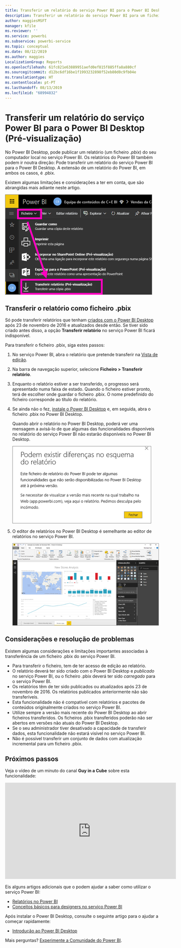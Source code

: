 ```yaml
---
title: Transferir um relatório do serviço Power BI para o Power BI Desktop (Pré-visualização)
description: Transferir um relatório do serviço Power BI para um ficheiro do Power BI Desktop
author: maggiesMSFT
manager: kfile
ms.reviewer: ''
ms.service: powerbi
ms.subservice: powerbi-service
ms.topic: conceptual
ms.date: 08/12/2019
ms.author: maggies
LocalizationGroup: Reports
ms.openlocfilehash: 61fc821e63889951aefd0ef815f885ffa8a880cf
ms.sourcegitcommit: d12bc6df16be1f1993232898f52eb80d0c9fb04e
ms.translationtype: HT
ms.contentlocale: pt-PT
ms.lasthandoff: 08/13/2019
ms.locfileid: "68994832"
---
```

# <a name="download-a-report-from-the-power-bi-service-to-power-bi-desktop-preview"></a>Transferir um relatório do serviço Power BI para o Power BI Desktop (Pré-visualização)
No Power BI Desktop, pode publicar um relatório (um ficheiro *.pbix*) do seu computador local no serviço Power BI. Os relatórios do Power BI também podem ir noutra direção: Pode transferir um relatório do serviço Power BI para o Power BI Desktop. A extensão de um relatório do Power BI, em ambos os casos, é .pbix.

Existem algumas limitações e considerações a ter em conta, que são abrangidas mais adiante neste artigo.

![Menu pendente Ficheiro](media/service-export-to-pbix/power-bi-file-export.png)

## <a name="download-the-report-as-a-pbix-file"></a>Transferir o relatório como ficheiro .pbix

Só pode transferir relatórios que tenham [criados com o Power BI Desktop](guided-learning/publishingandsharing.yml?tutorial-step=2) após 23 de novembro de 2016 e atualizados desde então. Se tiver sido criado antes disso, a opção **Transferir relatório** no serviço Power BI ficará indisponível.

Para transferir o ficheiro .pbix, siga estes passos:

1. No serviço Power BI, abra o relatório que pretende transferir na [Vista de edição](https://docs.microsoft.com/power-bi/service-interact-with-a-report-in-editing-view).

2. Na barra de navegação superior, selecione **Ficheiro > Transferir relatório**.
   
3. Enquanto o relatório estiver a ser transferido, o progresso será apresentado numa faixa de estado. Quando o ficheiro estiver pronto, terá de escolher onde guardar o ficheiro .pbix. O nome predefinido do ficheiro corresponde ao título do relatório.
   
4. Se ainda não o fez, [instale o Power BI Desktop](desktop-get-the-desktop.md) e, em seguida, abra o ficheiro .pbix no Power BI Desktop.
   
    Quando abrir o relatório no Power BI Desktop, poderá ver uma mensagem a avisá-lo de que algumas das funcionalidades disponíveis no relatório do serviço Power BI não estarão disponíveis no Power BI Desktop.
   
    ![Caixa de diálogo de aviso](media/service-export-to-pbix/power-bi-export-to-pbix_2.png)

5. O editor de relatórios no Power BI Desktop é semelhante ao editor de relatórios no serviço Power BI.  
   
    ![Editor de relatórios do Power BI Desktop](media/service-export-to-pbix/power-bi-desktop.png)

## <a name="considerations-and-troubleshooting"></a>Considerações e resolução de problemas
Existem algumas considerações e limitações importantes associadas à transferência de um ficheiro .pbix do serviço Power BI.

* Para transferir o ficheiro, tem de ter acesso de edição ao relatório.
* O relatório deverá ter sido criado com o Power BI Desktop e *publicado* no serviço Power BI, ou o ficheiro .pbix deverá ter sido *carregado* para o serviço Power BI.
* Os relatórios têm de ter sido publicados ou atualizados após 23 de novembro de 2016. Os relatórios publicados anteriormente não são transferíveis.
* Esta funcionalidade não é compatível com relatórios e pacotes de conteúdos originalmente criados no serviço Power BI.
* Utilize sempre a versão mais recente do Power BI Desktop ao abrir ficheiros transferidos. Os ficheiros .pbix transferidos poderão não ser abertos em versões não atuais do Power BI Desktop.
* Se o seu administrador tiver desativado a capacidade de transferir dados, esta funcionalidade não estará visível no serviço Power BI.
* Não é possível transferir um conjunto de dados com atualização incremental para um ficheiro .pbix.

## <a name="next-steps"></a>Próximos passos
Veja o vídeo de um minuto do canal **Guy in a Cube** sobre esta funcionalidade:

<iframe width="560" height="315" src="https://www.youtube.com/embed/ymWqU5jiUl0" frameborder="0" allowfullscreen></iframe>

Eis alguns artigos adicionais que o podem ajudar a saber como utilizar o serviço Power BI:

* [Relatórios no Power BI](consumer/end-user-reports.md)
* [Conceitos básicos para designers no serviço Power BI](service-basic-concepts.md)

Após instalar o Power BI Desktop, consulte o seguinte artigo para o ajudar a começar rapidamente:

* [Introdução ao Power BI Desktop](desktop-getting-started.md)

Mais perguntas? [Experimente a Comunidade do Power BI](http://community.powerbi.com/).


